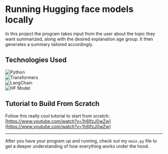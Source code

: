 # Running Hugging face models locally

In this project the program takes input from the user about the topic they want summarized, along with the desired explanation age group. It then generates a summary tailored accordingly.

## Technologies Used

![Python](https://img.shields.io/badge/language-Python-3776AB?style=for-the-badge&logo=python&logoColor=white)  
![Transformers](https://img.shields.io/badge/library-Transformers-00BFFF?style=for-the-badge)  
![LangChain](https://img.shields.io/badge/library-LangChain-FF9900?style=for-the-badge)  
![HF Model](https://img.shields.io/badge/HuggingFace_Model-facebook%2Fbart--large--cnn-yellow?logo=huggingface&logoColor=white&style=for-the-badge)


## Tutorial to Build From Scratch

Follow this really cool tutorial to start from scratch:  
[https://www.youtube.com/watch?v=1h6lfzJ0wZw](https://www.youtube.com/watch?v=1h6lfzJ0wZw)

---

After you have your program up and running, check out my `main.py` file to get a deeper understanding of how everything works under the hood.
